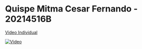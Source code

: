 # Quispe Mitma Cesar Fernando - 20214516B

[Video Individual](https://www.youtube.com/watch?v=ohOmEIjYwds)

[![Video](https://img.youtube.com/vi/ohOmEIjYwds/0.jpg)](https://www.youtube.com/watch?v=ohOmEIjYwds)
